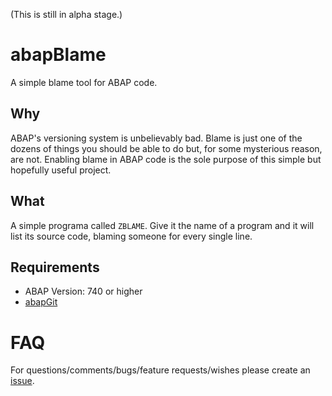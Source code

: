 (This is still in alpha stage.)

# abapBlame

A simple blame tool for ABAP code.

## Why

ABAP's versioning system is unbelievably bad. Blame is just one of the dozens of things you should be able to do but, for some mysterious reason, are not. Enabling blame in ABAP code is the sole purpose of this simple but hopefully useful project.

## What

A simple programa called `ZBLAME`. Give it the name of a program and it will list its source code, blaming someone for every single line.

## Requirements

* ABAP Version: 740 or higher
* [abapGit](https://abapgit.org)

# FAQ

For questions/comments/bugs/feature requests/wishes please create an [issue](https://github.com/abapinho/abapblame/issues).
